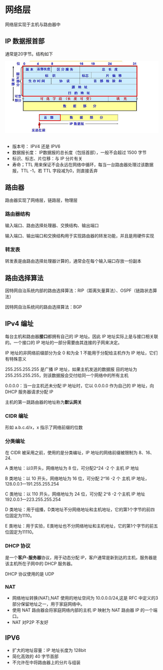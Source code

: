 # 网络层
网络层实现于主机与路由器中
## IP 数据报首部
通常是20字节。结构如下
<div align="center"> <img src="pic/IP.png" width=""/> </div><br>

- 版本号： IPV4 还是 IPV6
- 数据报长度： IP数据报的总长度（包括首部），一般不会超过 1500 字节
- 标识、标志、片位移：与 IP 分片有关
- 寿命；TTL 用来保证不会永远在网络中循环，每当一台路由器处理过该数据报，TTL -1，若 TTL 字段减为0，则直接丢弃

## 路由器
路由器实现了网络层，链路层，物理层
### 路由器结构
输入端口、路由选择处理器、交换结构、输出端口

输入端口、输出端口和交换结构用于实现路由器的转发功能，并且是用硬件实现
### 转发表
转发表是由路由选择处理器计算的，通常会在每个输入端口存放一份副本
## 路由选择算法
因特网自治系统内部的路由选择算法：RIP（距离矢量算法）、OSPF（链路状态算法）

因特网自治系统间的路由选择算法：BGP


## IPv4 编址
每台主机和路由器**接口**都拥有自己的 IP 地址。因此 IP 地址实际上是与接口相关联的。一个接口的 IP 地址的一部分需要由其连接的子网来决定。

IP 地址的非网络前缀部分为全 0 和为全 1 不能用于分配给主机作为 IP 地址，它们有特殊意义

255.255.255.255 是广播 IP 地址，如果主机发送的数据报 目的地址为 255.255.255.255，则该数据报会交付给同一个网络中的所有主机

0.0.0.0：当一台主机还未分配 IP 地址时，它以 0.0.0.0 作为自己的 IP 地址，向 DHCP 服务器请求分配 IP

主机的第一跳路由器的地址称为**默认网关**
### CIDR 编址
形如 a.b.c.d/x，x 指示了网络前缀的位数
### 分类编址
在 CIDR 被采用之前，使用的是分类编址，IP 地址的网络前缀被限制为 8、16、24.

A 类地址：以0开头，网络地址为 8 位，可分配2^24 -2 个 主机 IP 地址

B 类地址：以 10 开头，网络地址为 16 位，可分配 2^16 -2 个 主机 IP 地址，128.0.0.1—191.255.255.254

C 类地址：以 110 开头，网络地址为 24 位，可分配 2^8 -2 个主机 IP 地址 192.0.0.1—223.255.255.254

D 类地址：用于组播，D类地址不分网络地址和主机地址，它的第1个字节的前四位固定为1110。

E 类地址：用于实验，E类地址也不分网络地址和主机地址，它的第1个字节的前五位固定为11110。
### DHCP 协议
是一个**客户-服务器**协议，用于动态分配 IP，客户通常是新到达的主机，服务器是该主机所在子网中的 DHCP 服务器。

DHCP 协议使用的是 UDP
### NAT
- 网络地址转换(NAT),NAT 使用的地址空间为 10.0.0.0/24,这是 RFC 中定义的3部分保留地址之一，用于家庭网络中。
- 使用 NAT 路由器会将家庭网络内部的主机 IP 映射为 NAT 路由器 IP 的一个端口。
- NAT 对P2P 不友好

## IPV6
- 扩大的地址容量：IP 地址长度为 128bit
- 简化高效的 40 字节首部
- 不允许在中将路由器上的分片与组装
